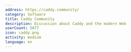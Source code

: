 ```yaml
---
address: https://caddy.community/
category: Software
title: Caddy Community
description: Discussion about Caddy and the modern Web
userCount: 5077
icon: caddy.png
activity: medium
language: en
---
```

